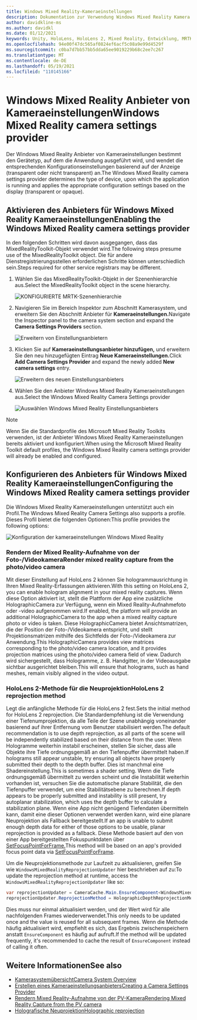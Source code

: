 ```yaml
---
title: Windows Mixed Reality-Kameraeinstellungen
description: Dokumentation zur Verwendung Windows Mixed Reality Kamera im MRTK
author: davidkline-ms
ms.author: davidkl
ms.date: 01/12/2021
keywords: Unity, HoloLens, HoloLens 2, Mixed Reality, Entwicklung, MRTK, Kamera,
ms.openlocfilehash: 94e00f47dc565af0824ef6acf5c08a9e99d4529f
ms.sourcegitcommit: c0ba7d7bb57bb5dda65ee9019229b68c2ee7c267
ms.translationtype: MT
ms.contentlocale: de-DE
ms.lasthandoff: 05/19/2021
ms.locfileid: "110145166"
---
```

# <a name="windows-mixed-reality-camera-settings-provider"></a><span data-ttu-id="7ed88-104">Windows Mixed Reality Anbieter von Kameraeinstellungen</span><span class="sxs-lookup"><span data-stu-id="7ed88-104">Windows Mixed Reality camera settings provider</span></span>

<span data-ttu-id="7ed88-105">Der Windows Mixed Reality Anbieter von Kameraeinstellungen bestimmt den Gerätetyp, auf dem die Anwendung ausgeführt wird, und wendet die entsprechenden Konfigurationseinstellungen basierend auf der Anzeige (transparent oder nicht transparent) an.</span><span class="sxs-lookup"><span data-stu-id="7ed88-105">The Windows Mixed Reality camera settings provider determines the type of device, upon which the application is running and applies the appropriate configuration settings based on the display (transparent or opaque).</span></span>

## <a name="enabling-the-windows-mixed-reality-camera-settings-provider"></a><span data-ttu-id="7ed88-106">Aktivieren des Anbieters für Windows Mixed Reality Kameraeinstellungen</span><span class="sxs-lookup"><span data-stu-id="7ed88-106">Enabling the Windows Mixed Reality camera settings provider</span></span>

<span data-ttu-id="7ed88-107">In den folgenden Schritten wird davon ausgegangen, dass das MixedRealityToolkit-Objekt verwendet wird.</span><span class="sxs-lookup"><span data-stu-id="7ed88-107">The following steps presume use of the MixedRealityToolkit object.</span></span> <span data-ttu-id="7ed88-108">Die für andere Dienstregistrierungsstellen erforderlichen Schritte können unterschiedlich sein.</span><span class="sxs-lookup"><span data-stu-id="7ed88-108">Steps required for other service registrars may be different.</span></span>

1. <span data-ttu-id="7ed88-109">Wählen Sie das MixedRealityToolkit-Objekt in der Szenenhierarchie aus.</span><span class="sxs-lookup"><span data-stu-id="7ed88-109">Select the MixedRealityToolkit object in the scene hierarchy.</span></span>

    ![KONFIGURIERTE MRTK-Szenenhierarchie](../images/MRTK_ConfiguredHierarchy.png)

2. <span data-ttu-id="7ed88-111">Navigieren Sie im Bereich Inspektor zum Abschnitt Kamerasystem, und erweitern Sie den Abschnitt Anbieter für **Kameraeinstellungen.**</span><span class="sxs-lookup"><span data-stu-id="7ed88-111">Navigate the Inspector panel to the camera system section and expand the **Camera Settings Providers** section.</span></span>

    ![Erweitern von Einstellungsanbietern](../images/camera-system/ExpandProviders.png)

3. <span data-ttu-id="7ed88-113">Klicken Sie auf **Kameraeinstellungsanbieter hinzufügen,** und erweitern Sie den neu hinzugefügten Eintrag **Neue Kameraeinstellungen.**</span><span class="sxs-lookup"><span data-stu-id="7ed88-113">Click **Add Camera Settings Provider** and expand the newly added **New camera settings** entry.</span></span>

    ![Erweitern des neuen Einstellungsanbieters](../images/camera-system/ExpandNewProvider.png)

4. <span data-ttu-id="7ed88-115">Wählen Sie den Anbieter Windows Mixed Reality Kameraeinstellungen aus.</span><span class="sxs-lookup"><span data-stu-id="7ed88-115">Select the Windows Mixed Reality Camera Settings provider</span></span>

    ![Auswählen Windows Mixed Reality Einstellungsanbieters](../images/camera-system/SelectWindowsMixedRealitySettings.png)

> [!NOTE]
> <span data-ttu-id="7ed88-117">Wenn Sie die Standardprofile des Microsoft Mixed Reality Toolkits verwenden, ist der Anbieter Windows Mixed Reality Kameraeinstellungen bereits aktiviert und konfiguriert.</span><span class="sxs-lookup"><span data-stu-id="7ed88-117">When using the Microsoft Mixed Reality Toolkit default profiles, the Windows Mixed Reality camera settings provider will already be enabled and configured.</span></span>

## <a name="configuring-the-windows-mixed-reality-camera-settings-provider"></a><span data-ttu-id="7ed88-118">Konfigurieren des Anbieters für Windows Mixed Reality Kameraeinstellungen</span><span class="sxs-lookup"><span data-stu-id="7ed88-118">Configuring the Windows Mixed Reality camera settings provider</span></span>

<span data-ttu-id="7ed88-119">Die Windows Mixed Reality Kameraeinstellungen unterstützt auch ein Profil.</span><span class="sxs-lookup"><span data-stu-id="7ed88-119">The Windows Mixed Reality Camera Settings also supports a profile.</span></span> <span data-ttu-id="7ed88-120">Dieses Profil bietet die folgenden Optionen:</span><span class="sxs-lookup"><span data-stu-id="7ed88-120">This profile provides the following options:</span></span>

![Konfiguration der kameraeinstellungen Windows Mixed Reality](../images/camera-system/WMRCameraSettingsProfile.png)

### <a name="render-mixed-reality-capture-from-the-photovideo-camera"></a><span data-ttu-id="7ed88-122">Rendern der Mixed Reality-Aufnahme von der Foto-/Videokamera</span><span class="sxs-lookup"><span data-stu-id="7ed88-122">Render mixed reality capture from the photo/video camera</span></span>

<span data-ttu-id="7ed88-123">Mit dieser Einstellung auf HoloLens 2 können Sie hologrammausrichtung in Ihren Mixed Reality-Erfassungen aktivieren.</span><span class="sxs-lookup"><span data-stu-id="7ed88-123">With this setting on HoloLens 2, you can enable hologram alignment in your mixed reality captures.</span></span> <span data-ttu-id="7ed88-124">Wenn diese Option aktiviert ist, stellt die Plattform der App eine zusätzliche HolographicCamera zur Verfügung, wenn ein Mixed Reality-Aufnahmefoto oder -video aufgenommen wird.</span><span class="sxs-lookup"><span data-stu-id="7ed88-124">If enabled, the platform will provide an additional HolographicCamera to the app when a mixed reality capture photo or video is taken.</span></span> <span data-ttu-id="7ed88-125">Diese HolographicCamera bietet Ansichtsmatrizen, die der Position der Foto-/Videokamera entspricht, und stellt Projektionsmatrizen mithilfe des Sichtfelds der Foto-/Videokamera zur Anwendung.</span><span class="sxs-lookup"><span data-stu-id="7ed88-125">This HolographicCamera provides view matrices corresponding to the photo/video camera location, and it provides projection matrices using the photo/video camera field of view.</span></span> <span data-ttu-id="7ed88-126">Dadurch wird sichergestellt, dass Hologramme, z. B. Handgitter, in der Videoausgabe sichtbar ausgerichtet bleiben.</span><span class="sxs-lookup"><span data-stu-id="7ed88-126">This will ensure that holograms, such as hand meshes, remain visibly aligned in the video output.</span></span>

### <a name="hololens-2-reprojection-method"></a><span data-ttu-id="7ed88-127">HoloLens 2-Methode für die Neuprojektion</span><span class="sxs-lookup"><span data-stu-id="7ed88-127">HoloLens 2 reprojection method</span></span>

<span data-ttu-id="7ed88-128">Legt die anfängliche Methode für die HoloLens 2 fest.</span><span class="sxs-lookup"><span data-stu-id="7ed88-128">Sets the initial method for HoloLens 2 reprojection.</span></span> <span data-ttu-id="7ed88-129">Die Standardempfehlung ist die Verwendung einer Tiefenumprojektion, da alle Teile der Szene unabhängig voneinander basierend auf ihrer Entfernung vom Benutzer stabilisiert werden.</span><span class="sxs-lookup"><span data-stu-id="7ed88-129">The default recommendation is to use depth reprojection, as all parts of the scene will be independently stabilized based on their distance from the user.</span></span> <span data-ttu-id="7ed88-130">Wenn Hologramme weiterhin instabil erscheinen, stellen Sie sicher, dass alle Objekte ihre Tiefe ordnungsgemäß an den Tiefenpuffer übermittelt haben.</span><span class="sxs-lookup"><span data-stu-id="7ed88-130">If holograms still appear unstable, try ensuring all objects have properly submitted their depth to the depth buffer.</span></span> <span data-ttu-id="7ed88-131">Dies ist manchmal eine Shadereinstellung.</span><span class="sxs-lookup"><span data-stu-id="7ed88-131">This is sometimes a shader setting.</span></span> <span data-ttu-id="7ed88-132">Wenn die Tiefe ordnungsgemäß übermittelt zu werden scheint und die Instabilität weiterhin vorhanden ist, versuchen Sie die automatische planare Stabilität, die den Tiefenpuffer verwendet, um eine Stabilitätsebene zu berechnen.</span><span class="sxs-lookup"><span data-stu-id="7ed88-132">If depth appears to be properly submitted and instability is still present, try autoplanar stabilization, which uses the depth buffer to calculate a stabilization plane.</span></span> <span data-ttu-id="7ed88-133">Wenn eine App nicht genügend Tiefendaten übermitteln kann, damit eine dieser Optionen verwendet werden kann, wird eine planare Neuprojektion als Fallback bereitgestellt.</span><span class="sxs-lookup"><span data-stu-id="7ed88-133">If an app is unable to submit enough depth data for either of those options to be usable, planar reprojection is provided as a fallback.</span></span> <span data-ttu-id="7ed88-134">Diese Methode basiert auf den von einer App bereitgestellten Fokuspunktdaten über [SetFocusPointForFrame.](https://docs.unity3d.com/ScriptReference/XR.WSA.HolographicSettings.SetFocusPointForFrame.html)</span><span class="sxs-lookup"><span data-stu-id="7ed88-134">This method will be based on an app's provided focus point data via [SetFocusPointForFrame](https://docs.unity3d.com/ScriptReference/XR.WSA.HolographicSettings.SetFocusPointForFrame.html).</span></span>

<span data-ttu-id="7ed88-135">Um die Neuprojektionsmethode zur Laufzeit zu aktualisieren, greifen Sie wie `WindowsMixedRealityReprojectionUpdater` hier beschrieben auf zu:</span><span class="sxs-lookup"><span data-stu-id="7ed88-135">To update the reprojection method at runtime, access the `WindowsMixedRealityReprojectionUpdater` like so:</span></span>

```c#
var reprojectionUpdater = CameraCache.Main.EnsureComponent<WindowsMixedRealityReprojectionUpdater>();
reprojectionUpdater.ReprojectionMethod = HolographicDepthReprojectionMethod.AutoPlanar;
```

<span data-ttu-id="7ed88-136">Dies muss nur einmal aktualisiert werden, und der Wert wird für alle nachfolgenden Frames wiederverwendet.</span><span class="sxs-lookup"><span data-stu-id="7ed88-136">This only needs to be updated once and the value is reused for all subsequent frames.</span></span> <span data-ttu-id="7ed88-137">Wenn die Methode häufig aktualisiert wird, empfiehlt es sich, das Ergebnis zwischenspeichern anstatt `EnsureComponent` es häufig auf aufruft.</span><span class="sxs-lookup"><span data-stu-id="7ed88-137">If the method will be updated frequently, it's recommended to cache the result of `EnsureComponent` instead of calling it often.</span></span>

## <a name="see-also"></a><span data-ttu-id="7ed88-138">Weitere Informationen</span><span class="sxs-lookup"><span data-stu-id="7ed88-138">See also</span></span>

- [<span data-ttu-id="7ed88-139">Kamerasystemübersicht</span><span class="sxs-lookup"><span data-stu-id="7ed88-139">Camera System Overview</span></span>](camera-system-overview.md)
- [<span data-ttu-id="7ed88-140">Erstellen eines Kameraeinstellungsanbieters</span><span class="sxs-lookup"><span data-stu-id="7ed88-140">Creating a Camera Settings Provider</span></span>](create-settings-provider.md)
- [<span data-ttu-id="7ed88-141">Rendern Mixed Reality-Aufnahme von der PV-Kamera</span><span class="sxs-lookup"><span data-stu-id="7ed88-141">Rendering Mixed Reality Capture from the PV camera</span></span>](/windows/mixed-reality/mixed-reality-capture-for-developers#render-from-the-pv-camera-opt-in)
- [<span data-ttu-id="7ed88-142">Holografische Neuprojektion</span><span class="sxs-lookup"><span data-stu-id="7ed88-142">Holographic reprojection</span></span>](/windows/mixed-reality/hologram-stability#reprojection)